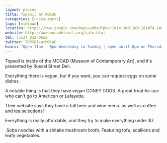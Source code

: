 ```yaml
---
layout: places
title: Topsoil at MOCAD
categories: [restaurants]
tags: [midtown]
location: https://www.google.com/maps/embed?pb=!1m14!1m8!1m3!1d1474.2449991550325!2d-83.0604621!3d42.3533956!3m2!1i1024!2i768!4f13.1!3m3!1m2!1s0x8824d2b908baab25%3A0xb15dd14f756e4508!2sMuseum+of+Contemporary+Art+Detroit!5e0!3m2!1sen!2sus!4v1397508929925
website: http://www.mocadetroit.org/cafe.html
tel: (313) 832-6622
twitter: TOPSOILatMOCAD
hours: "Open 11am - 5pm Wednesday to Sunday | open until 8pm on Thursdays and Fridays."
---
```


Topsoil is inside of the MOCAD (Museum of Contemporary Art), and it's presented by Russel Street Deli.

Everything there is vegan, but if you want, you can request eggs on some dishes.

A notable thing is that they have vegan CONEY DOGS. A great treat for use who can't go to American or Lafayette.

Their website says they have a full beer and wine menu. as well as coffee and tea selections!

Everything is really affordable, and they try to make everything under $7.

<img class="img" src="../media/images/topsoil/topsoil-square.jpg" alt="">
Soba noodles with a shitake mushroom broth.  Featuring tofu, scallions and leafy vegetables.

<img class="img" src="../media/images/topsoil/topsoil-kitchen.jpg" alt="">
